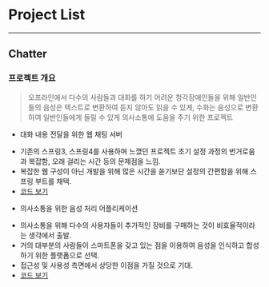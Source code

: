 ﻿# Project List
***

## Chatter

### 프로젝트 개요
>오프라인에서 다수의 사람들과 대화를 하기 어려운 청각장애인들을 위해 일반인들의 음성은 텍스트로 변환하여 듣지 않아도 읽을 수 있게, 수화는 음성으로 변환하여 일반인들에게 들릴 수 있게 의사소통에 도움을 주기 위한 프로젝트

* 대화 내용 전달을 위한 웹 채팅 서버
- 기존의 스프링3, 스프링4를 사용하며 느꼈던 프로젝트 초기 설정 과정의 번거로움과 복잡함, 오래 걸리는 시간 등의 문제점을 느낌.
- 복잡한 웹 구성이 아닌 개발을 위해 많은 시간을 쏟기보단 설정의 간편함을 위해 스프링 부트를 채택.
- [코드 보기](https://github.com/jaylivkim/chatter_boot)

* 의사소통을 위한 음성 처리 어플리케이션
- 의사소통을 위해 다수의 사용자들이 추가적인 장비를 구매하는 것이 비효율적이라는 생각에서 출발.
- 거의 대부분의 사람들이 스마트폰을 갖고 있는 점을 이용하여 음성을 인식하고 합성하기 위한 플랫폼으로 선택.
- 접근성 및 사용성 측면에서 상당한 이점을 가질 것으로 기대.
- [코드 보기](https://github.com/jaylivkim/Chatter_andriod)
